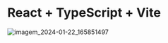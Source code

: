# React + TypeScript + Vite

![imagem_2024-01-22_165851497](https://github.com/GaloManco/TodoList-2024/assets/86444560/9d56a738-4968-422c-98c3-0598fb0ea83b)
